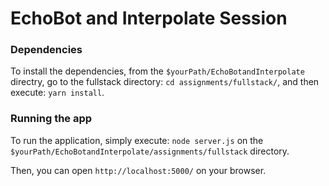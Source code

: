 # EchoBot and Interpolate Session

### Dependencies

To install the dependencies, from the `$yourPath/EchoBotandInterpolate` directry, go to the fullstack directory: `cd assignments/fullstack/`, and then execute: `yarn install`.

### Running the app

To run the application, simply execute: `node server.js` on the `$yourPath/EchoBotandInterpolate/assignments/fullstack` directory.

Then, you can open `http://localhost:5000/` on your browser.


